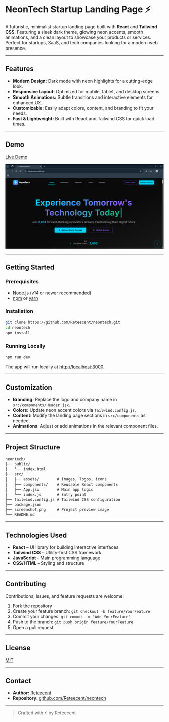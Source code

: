 # NeonTech Startup Landing Page ⚡

A futuristic, minimalist startup landing page built with **React** and **Tailwind CSS**. Featuring a sleek dark theme, glowing neon accents, smooth animations, and a clean layout to showcase your products or services. Perfect for startups, SaaS, and tech companies looking for a modern web presence.

---

## Features

- **Modern Design:** Dark mode with neon highlights for a cutting-edge look.
- **Responsive Layout:** Optimized for mobile, tablet, and desktop screens.
- **Smooth Animations:** Subtle transitions and interactive elements for enhanced UX.
- **Customizable:** Easily adapt colors, content, and branding to fit your needs.
- **Fast & Lightweight:** Built with React and Tailwind CSS for quick load times.

---

## Demo

[Live Demo](https://theneontech.netlify.app/)

![NeonTech Startup Screenshot](./screenshot.png)

---

## Getting Started

### Prerequisites

- [Node.js](https://nodejs.org/) (v14 or newer recommended)
- [npm](https://www.npmjs.com/) or [yarn](https://yarnpkg.com/)

### Installation

```bash
git clone https://github.com/Reteecent/neontech.git
cd neontech
npm install
```

### Running Locally

```bash
npm run dev
```

The app will run locally at [http://localhost:3000](http://localhost:3000).

---

## Customization

- **Branding:** Replace the logo and company name in `src/components/Header.jsx`.
- **Colors:** Update neon accent colors via `tailwind.config.js`.
- **Content:** Modify the landing page sections in `src/components` as needed.
- **Animations:** Adjust or add animations in the relevant component files.

---

## Project Structure

```
neontech/
├── public/
│   └── index.html
├── src/
│   ├── assets/        # Images, logos, icons
│   ├── components/    # Reusable React components
│   ├── App.jsx        # Main app logic
│   └── index.js       # Entry point
├── tailwind.config.js # Tailwind CSS configuration
├── package.json
├── screenshot.png     # Project preview image
└── README.md
```

---

## Technologies Used

- **React** – UI library for building interactive interfaces
- **Tailwind CSS** – Utility-first CSS framework
- **JavaScript** – Main programming language
- **CSS/HTML** – Styling and structure

---

## Contributing

Contributions, issues, and feature requests are welcome!

1. Fork the repository
2. Create your feature branch: `git checkout -b feature/YourFeature`
3. Commit your changes: `git commit -m 'Add YourFeature'`
4. Push to the branch: `git push origin feature/YourFeature`
5. Open a pull request

---

## License

[MIT](LICENSE)

---

## Contact

- **Author:** [Reteecent](https://github.com/Reteecent)
- **Repository:** [github.com/Reteecent/neontech](https://github.com/Reteecent/neontech)

---

> Crafted with ⚡ by Reteecent
````

